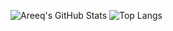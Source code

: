 ![Areeq's GitHub Stats](https://github-readme-stats.vercel.app/api?username=areeq-hasan&count_private=true&show_icons=true&theme=dracula)
![Top Langs](https://github-readme-stats.vercel.app/api/top-langs/?username=areeq-hasan&count_private=true&show_icons=true&theme=dracula)

